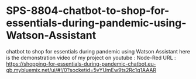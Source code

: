 # SPS-8804-chatbot-to-shop-for-essentials-during-pandemic-using-Watson-Assistant
chatbot to shop for essentials during pandemic using Watson Assistant
here is the demonstration video of my project on youtube : 
Node-Red URL : https://shopping-for-essentials-during-pandemic-chatbot.eu-gb.mybluemix.net/ui/#!/0?socketid=5vYUmEw9ts2Rc1q1AAAR

